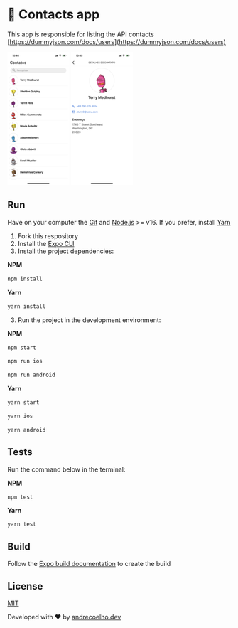 # 📱 Contacts app

This app is responsible for listing the API contacts [https://dummyjson.com/docs/users](https://dummyjson.com/docs/users)

![Contacts page](./assets/contacts-page.png?raw=true) ![Details page](./assets/details-page.png?raw=true)

## Run

Have on your computer the [Git](https://git-scm.com/) and [Node.js](https://nodejs.org/en) >= v16. If you prefer, install [Yarn](https://yarnpkg.com/)

1. Fork this respository
2. Install the [Expo CLI](https://docs.expo.dev/get-started/installation/)
3. Install the project dependencies:

**NPM**

```sh
npm install
```

**Yarn**

```sh
yarn install
```

3. Run the project in the development environment:

**NPM**

```sh
npm start
```

```sh
npm run ios
```

```sh
npm run android
```

**Yarn**

```sh
yarn start
```

```sh
yarn ios
```

```sh
yarn android
```

## Tests

Run the command below in the terminal:

**NPM**

```sh
npm test
```

**Yarn**

```sh
yarn test
```

## Build

Follow the [Expo build documentation](https://docs.expo.dev/build/setup/) to create the build

## License

[MIT](https://opensource.org/license/mit/)

Developed with ❤️ by [andrecoelho.dev](https://andrecoelho.dev)
